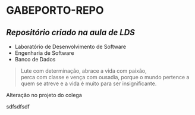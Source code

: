 # GABEPORTO-REPO
## _Repositório criado na aula de LDS_


- Laboratório de Desenvolvimento de Software
- Engenharia de Software
- Banco de Dados


> Lute com determinação, abrace a vida com paixão,  
> perca com classe e vença com ousadia, 
> porque o mundo pertence a quem se atreve 
> e a vida é muito para ser insignificante.


Alteração no projeto do colega


sdfsdfsdf
